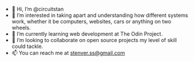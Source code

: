 - 👋 Hi, I’m @circuitstan
- 👀 I’m interested in taking apart and understanding how different systems work, whether it be computers, websites, cars or anything on two wheels.
- 🌱 I’m currently learning web development at The Odin Project.
- 💞️ I’m looking to collaborate on open source projects my level of skill could tackle.
- 📫 You can reach me at stenver.ss@gmail.com
